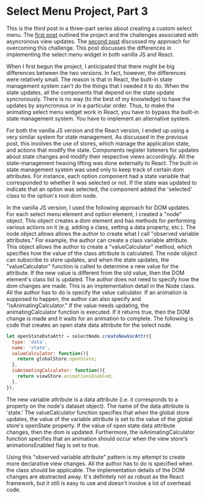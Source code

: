 # Select Menu Project, Part 3

This is the third post in a three-part series about creating a custom select menu. The [first post](select-menu-part-1) outlined the project and the challenges associated with asyncronous view updates. The [second post](select-menu-part-2) discussed my approach for overcoming this challenge. This post discusses the differences in implementing the select menu widget in both vanilla JS and React.

When I first begun the project, I anticipated that there might be big differences between the two versions. In fact, however, the differences were relatively small. The reason is that in React, the built-in state management system can't do the things that I needed it to do. When the state updates, all the components that depend on the state update syncronously. There is no way (to the best of my knowledge) to have the updates by asyncronous or in a particular order. Thus, to make the animating select menu widget work in React, you have to bypass the built-in state management system. You have to implement an alternative system.

For both the vanilla JS version and the React version, I ended up using a very similar system for state management. As discussed in the previous post, this involves the use of stores, which manage the application state, and actions that modify the state. Components register listeners for updates about state changes and modify their respective views accordingly. All the state-management heaving lifting was done externally to React. The built-in state management system was used only to keep track of certain dom attributes. For instance, each option component had a state variable that corresponded to whether it was selected or not. If the state was updated to indicate that an option was selected, the component added the 'selected' class to the option's root dom node.

In the vanilla JS version, I used the following approach for DOM updates. For each select menu element and option element, I created a "node" object. This object creates a dom element and has methods for performing various actions on it (e.g. adding a class, setting a data property, etc.). The node object allows allows the author to create what I call "observed variable attributes." For example, the author can create a class variable attribute. This object allows the author to create a "valueCalculator" method, which specifies how the value of the class attribute is calculated. The node object can subscribe to store updates, and when the state updates, the "valueCalculator" function is called to determine a new value for the attribute. If the new value is different from the old value, then the DOM element's class list is updated. The author does not need to specify how the dom changes are made. This is an implementation detail in the Node class. All the author has to do is specify the value calculator. If an animation is supposed to happen, the author can also specify and "isAnimatingCalculator." If the value needs updating, the animatingCalculator function is executed. If it returns true, then the DOM change is made and it waits for an animation to complete. The following is code that creates an open state data attribute for the select node.

~~~js
let openStateDataAttr = selectNode.createNewVarAttr({
  type: 'data',
  name: 'state',
  valueCalculator: function(){
    return globalStore.openState;
  },
  isAnimatingCalculator: function(){
    return viewStore.animationsEnabled;
  },
});
~~~

The new variable attribute is a data attribute (i.e. it corresponds to a property on the node's dataset object). The name of the data attribute is 'state.' The valueCalculator function specifies that when the global store updates, the value of the variable attribute is set to the value of the global store's openState property. If the value of open state data attribute changes, then the dom is updated. Furthermore, the isAnimatingCalculator function specifies that an animation should occur when the view store's animationsEnabled flag is set to true.

Using this "observed variable attribute" pattern is my attempt to create more declarative view changes. All the author has to do is specified when the class should be applicable. The implementation details of the DOM changes are abstracted away. It's definitely not as robust as the React framework, but it still is easy to use and doesn't involve a lot of overhead code.
